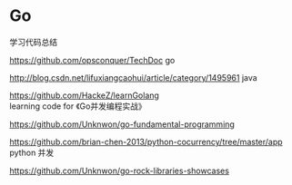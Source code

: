 # Go
学习代码总结


https://github.com/opsconquer/TechDoc    go

http://blog.csdn.net/lifuxiangcaohui/article/category/1495961    java


https://github.com/HackeZ/learnGolang  learning code for 《Go并发编程实战》

https://github.com/Unknwon/go-fundamental-programming  

https://github.com/brian-chen-2013/python-cocurrency/tree/master/app  python 并发

https://github.com/Unknwon/go-rock-libraries-showcases  


